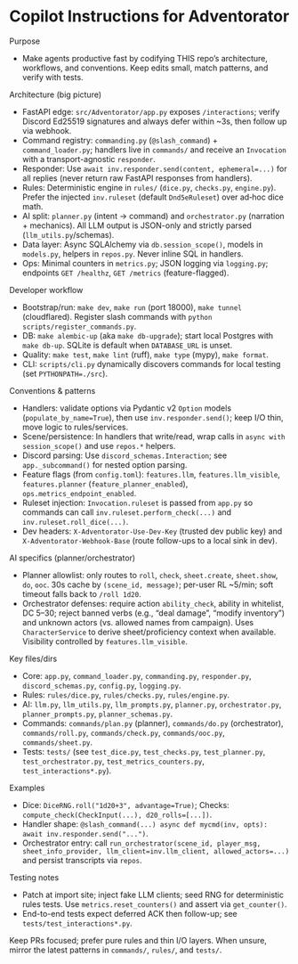 
# Copilot Instructions for Adventorator

Purpose
- Make agents productive fast by codifying THIS repo’s architecture, workflows, and conventions. Keep edits small, match patterns, and verify with tests.

Architecture (big picture)
- FastAPI edge: `src/Adventorator/app.py` exposes `/interactions`; verify Discord Ed25519 signatures and always defer within ~3s, then follow up via webhook.
- Command registry: `commanding.py` (`@slash_command`) + `command_loader.py`; handlers live in `commands/` and receive an `Invocation` with a transport-agnostic `responder`.
- Responder: Use `await inv.responder.send(content, ephemeral=...)` for all replies (never return raw FastAPI responses from handlers).
- Rules: Deterministic engine in `rules/` (`dice.py`, `checks.py`, `engine.py`). Prefer the injected `inv.ruleset` (default `Dnd5eRuleset`) over ad‑hoc dice math.
- AI split: `planner.py` (intent → command) and `orchestrator.py` (narration + mechanics). All LLM output is JSON-only and strictly parsed (`llm_utils.py`/schemas).
- Data layer: Async SQLAlchemy via `db.session_scope()`, models in `models.py`, helpers in `repos.py`. Never inline SQL in handlers.
- Ops: Minimal counters in `metrics.py`; JSON logging via `logging.py`; endpoints `GET /healthz`, `GET /metrics` (feature-flagged).

Developer workflow
- Bootstrap/run: `make dev`, `make run` (port 18000), `make tunnel` (cloudflared). Register slash commands with `python scripts/register_commands.py`.
- DB: `make alembic-up` (aka `make db-upgrade`); start local Postgres with `make db-up`. SQLite is default when `DATABASE_URL` is unset.
- Quality: `make test`, `make lint` (ruff), `make type` (mypy), `make format`.
- CLI: `scripts/cli.py` dynamically discovers commands for local testing (set `PYTHONPATH=./src`).

Conventions & patterns
- Handlers: validate options via Pydantic v2 `Option` models (`populate_by_name=True`), then use `inv.responder.send()`; keep I/O thin, move logic to rules/services.
- Scene/persistence: In handlers that write/read, wrap calls in `async with session_scope()` and use `repos.*` helpers.
- Discord parsing: Use `discord_schemas.Interaction`; see `app._subcommand()` for nested option parsing.
- Feature flags (from `config.toml`): `features.llm`, `features.llm_visible`, `features.planner` (`feature_planner_enabled`), `ops.metrics_endpoint_enabled`.
- Ruleset injection: `Invocation.ruleset` is passed from `app.py` so commands can call `inv.ruleset.perform_check(...)` and `inv.ruleset.roll_dice(...)`.
- Dev headers: `X-Adventorator-Use-Dev-Key` (trusted dev public key) and `X-Adventorator-Webhook-Base` (route follow-ups to a local sink in dev).

AI specifics (planner/orchestrator)
- Planner allowlist: only routes to `roll`, `check`, `sheet.create`, `sheet.show`, `do`, `ooc`. 30s cache by `(scene_id, message)`; per-user RL ~5/min; soft timeout falls back to `/roll 1d20`.
- Orchestrator defenses: require action `ability_check`, ability in whitelist, DC 5–30; reject banned verbs (e.g., “deal damage”, “modify inventory”) and unknown actors (vs. allowed names from campaign). Uses `CharacterService` to derive sheet/proficiency context when available. Visibility controlled by `features.llm_visible`.

Key files/dirs
- Core: `app.py`, `command_loader.py`, `commanding.py`, `responder.py`, `discord_schemas.py`, `config.py`, `logging.py`.
- Rules: `rules/dice.py`, `rules/checks.py`, `rules/engine.py`.
- AI: `llm.py`, `llm_utils.py`, `llm_prompts.py`, `planner.py`, `orchestrator.py`, `planner_prompts.py`, `planner_schemas.py`.
- Commands: `commands/plan.py` (planner), `commands/do.py` (orchestrator), `commands/roll.py`, `commands/check.py`, `commands/ooc.py`, `commands/sheet.py`.
- Tests: `tests/` (see `test_dice.py`, `test_checks.py`, `test_planner.py`, `test_orchestrator.py`, `test_metrics_counters.py`, `test_interactions*.py`).

Examples
- Dice: `DiceRNG.roll("1d20+3", advantage=True)`; Checks: `compute_check(CheckInput(...), d20_rolls=[...])`.
- Handler shape: `@slash_command(...)
	async def mycmd(inv, opts): await inv.responder.send("...")`.
- Orchestrator entry: call `run_orchestrator(scene_id, player_msg, sheet_info_provider, llm_client=inv.llm_client, allowed_actors=...)` and persist transcripts via `repos`.

Testing notes
- Patch at import site; inject fake LLM clients; seed RNG for deterministic rules tests. Use `metrics.reset_counters()` and assert via `get_counter()`.
- End-to-end tests expect deferred ACK then follow-up; see `tests/test_interactions*.py`.

Keep PRs focused; prefer pure rules and thin I/O layers. When unsure, mirror the latest patterns in `commands/`, `rules/`, and `tests/`.
